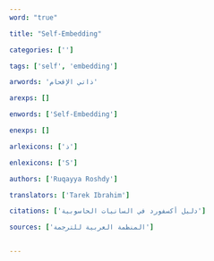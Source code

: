 ```yaml
---
word: "true"

title: "Self-Embedding"

categories: ['']

tags: ['self', 'embedding']

arwords: 'ذاتي الإقحام'

arexps: []

enwords: ['Self-Embedding']

enexps: []

arlexicons: ['ذ']

enlexicons: ['S']

authors: ['Ruqayya Roshdy']

translators: ['Tarek Ibrahim']

citations: ['دليل أكسفورد في السانيات الحاسوبية']

sources: ['المنظمة العربية للترجمة']


---
```

